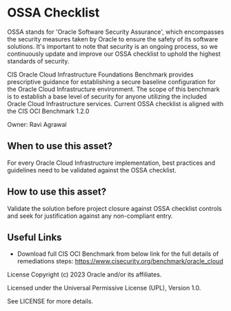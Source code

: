 # OSSA Checklist

OSSA stands for 'Oracle Software Security Assurance', which encompasses the security measures taken by Oracle to ensure the safety of its software solutions. It's important to note that security is an ongoing process, so we continuously update and improve our OSSA checklist to uphold the highest standards of security.

CIS Oracle Cloud Infrastructure Foundations Benchmark provides prescriptive guidance for establishing a secure
baseline configuration for the Oracle Cloud Infrastructure environment. The scope of this benchmark is to
establish a base level of security for anyone utilizing the included Oracle Cloud Infrastructure services. Current OSSA checklist is aligned with the CIS OCI Benchmark 1.2.0

Owner: Ravi Agrawal

## When to use this asset?

 For every Oracle Cloud Infrastructure implementation,  best practices and guidelines need to be validated against the OSSA checklist.

## How to use this asset?

Validate the solution before project closure against OSSA checklist controls and seek for justification against any non-compliant entry.


## Useful Links

- Download full CIS OCI Benchmark from below link for the full details of remediations steps:
https://www.cisecurity.org/benchmark/oracle_cloud


License
Copyright (c) 2023 Oracle and/or its affiliates.

Licensed under the Universal Permissive License (UPL), Version 1.0.

See LICENSE for more details.
